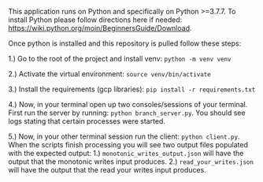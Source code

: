 This application runs on Python and specifically on Python >=3.7.7. To install Python please follow directions here if 
needed: https://wiki.python.org/moin/BeginnersGuide/Download.

Once python is installed and this repository is pulled follow these steps:

1.) Go to the root of the project and install venv: `python -m venv venv  `

2.) Activate the virtual environment: `source venv/bin/activate`

3.) Install the requirements (gcp libraries): `pip install -r requirements.txt`

4.) Now, in your terminal open up two consoles/sessions of your terminal. First run the server by running: 
`python branch_server.py`. You should see logs stating that certain processes were started.

5.) Now, in your other terminal session run the client: `python client.py`. When the scripts finish processing you will
see two output files populated with the expected output: 1.) `monotonic_writes_output.json` will have the output that the 
monotonic writes input produces. 2.) `read_your_writes.json` will have the output that the read your writes input
produces. 
